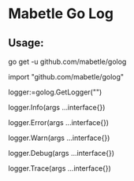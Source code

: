 Mabetle Go Log
================

Usage:
------

go get -u github.com/mabetle/golog

import "github.com/mabetle/golog"

logger:=golog.GetLogger("")


logger.Info(args ...interface{})

logger.Error(args ...interface{})

logger.Warn(args ...interface{})

logger.Debug(args ...interface{})

logger.Trace(args ...interface{})



